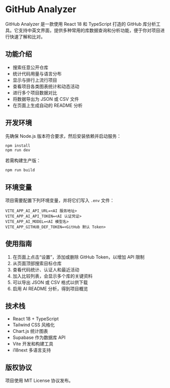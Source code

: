 # GitHub Analyzer

GitHub Analyzer 是一款使用 React 18 和 TypeScript 打造的 GitHub 库分析工具。它支持中英文界面，提供多种常用的库数据查询和分析功能，便于你对项目进行快速了解和比对。

## 功能介绍

- 搜索任意公开仓库
- 统计代码用量与语言分布
- 显示与排行上流行项目
- 查看项目各类图表统计和动态活动
- 进行多个项目数据对比
- 将数据导出为 JSON 或 CSV 文件
- 在页面上生成自动的 README 分析

## 开发环境

先确保 Node.js 版本符合要求，然后安装依赖并启动服务：

```bash
npm install
npm run dev
```

若需构建生产版：

```bash
npm run build
```

## 环境变量

项目需要配置下列环境变量，并将它们写入 `.env` 文件：

```env
VITE_APP_AI_API_URL=<AI 服务地址>
VITE_APP_AI_API_TOKEN=<AI 认证凭证>
VITE_APP_AI_MODEL=<AI 模型名>
VITE_APP_GITHUB_DEF_TOKEN=<GitHub 默认 Token>
```

## 使用指南

1. 在页面上点击“设置”，添加或删除 GitHub Token，以增加 API 限制
2. 从页面顶部搜索目标仓库
3. 查看代码统计、认证人和最近活动
4. 加入比较列表，会显示多个库的关键资料
5. 可以导出 JSON 或 CSV 格式以供下载
6. 启用 AI README 分析，得到项目概览

## 技术栈

- React 18 + TypeScript
- Tailwind CSS 风格化
- Chart.js 统计图表
- Supabase 作为数据库 API
- Vite 开发和构建工具
- i18next 多语言支持

## 版权协议

项目使用 MIT License 协议发布。
